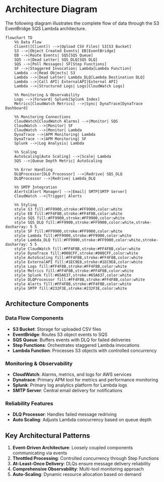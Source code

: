 # Architecture Diagram

The following diagram illustrates the complete flow of data through the S3 EventBridge SQS Lambda architecture.

```mermaid
flowchart TD
    %% Data Flow
    Client([Client]) -->|Upload CSV Files| S3[S3 Bucket]
    S3 -->|Object Created Events| EB[EventBridge]
    EB -->|Route Events| SQS[SQS Queue]
    SQS -->|Dead Letter| SQS_DLQ[SQS DLQ]
    SQS -->|Poll Messages| SF[Step Functions]
    SF -->|Staggered Invocation| Lambda[Lambda Function]
    Lambda -->|Read Objects| S3
    Lambda -->|Dead Letter| Lambda_DLQ[Lambda Destination DLQ]
    Lambda -->|Call API| ExternalAPI[External API]
    Lambda -->|Structured Logs| Logs[CloudWatch Logs]

    %% Monitoring & Observability
    Logs -->|Forward| Splunk[Splunk Index]
    Metrics[CloudWatch Metrics] -->|Sync| DynaTrace[DynaTrace Dashboard]

    %% Monitoring Connections
    CloudWatch[CloudWatch Alarms] -->|Monitor| SQS
    CloudWatch -->|Monitor| SF
    CloudWatch -->|Monitor| Lambda
    DynaTrace -->|APM Monitoring| Lambda
    DynaTrace -->|APM Monitoring| SF
    Splunk -->|Log Analysis| Lambda

    %% Scaling
    AutoScaling[Auto Scaling] -->|Scale| Lambda
    SQS -->|Queue Depth Metric| AutoScaling

    %% Error Handling
    DLQProcessor[DLQ Processor] -->|Redrive| SQS_DLQ
    DLQProcessor -->|Redrive| Lambda_DLQ

    %% SMTP Integration
    Alerts[Alert Manager] -->|Email| SMTP[SMTP Server]
    CloudWatch -->|Trigger| Alerts

    %% Styling
    style S3 fill:#FF9900,stroke:#FF9900,color:white
    style EB fill:#FF4F8B,stroke:#FF4F8B,color:white
    style SQS fill:#FF9900,stroke:#FF9900,color:white
    style SQS_DLQ fill:#FF9900,stroke:#FF9900,color:white,stroke-dasharray: 5 5
    style SF fill:#FF9900,stroke:#FF9900,color:white
    style Lambda fill:#FF9900,stroke:#FF9900,color:white
    style Lambda_DLQ fill:#FF9900,stroke:#FF9900,color:white,stroke-dasharray: 5 5
    style CloudWatch fill:#FF4F8B,stroke:#FF4F8B,color:white
    style DynaTrace fill:#008CFF,stroke:#008CFF,color:white
    style AutoScaling fill:#FF4F8B,stroke:#FF4F8B,color:white
    style ExternalAPI fill:#1EC9E8,stroke:#1EC9E8,color:white
    style Logs fill:#FF4F8B,stroke:#FF4F8B,color:white
    style Metrics fill:#FF4F8B,stroke:#FF4F8B,color:white
    style Splunk fill:#65A637,stroke:#65A637,color:white
    style DLQProcessor fill:#FF4F8B,stroke:#FF4F8B,color:white
    style Alerts fill:#FF4F8B,stroke:#FF4F8B,color:white
    style SMTP fill:#232F3E,stroke:#232F3E,color:white
```

## Architecture Components

### Data Flow Components
- **S3 Bucket**: Storage for uploaded CSV files
- **EventBridge**: Routes S3 object events to SQS
- **SQS Queue**: Buffers events with DLQ for failed deliveries
- **Step Functions**: Orchestrates staggered Lambda invocations
- **Lambda Function**: Processes S3 objects with controlled concurrency

### Monitoring & Observability
- **CloudWatch**: Alarms, metrics, and logs for AWS services
- **Dynatrace**: Primary APM tool for metrics and performance monitoring
- **Splunk**: Primary log analytics platform for Lambda logs
- **SMTP Server**: Central email delivery for notifications

### Reliability Features
- **DLQ Processor**: Handles failed message redriving
- **Auto Scaling**: Adjusts Lambda concurrency based on queue depth

## Key Architectural Patterns

1. **Event-Driven Architecture**: Loosely coupled components communicating via events
2. **Throttled Processing**: Controlled concurrency through Step Functions
3. **At-Least-Once Delivery**: DLQs ensure message delivery reliability
4. **Comprehensive Observability**: Multi-tool monitoring approach
5. **Auto-Scaling**: Dynamic resource allocation based on demand
